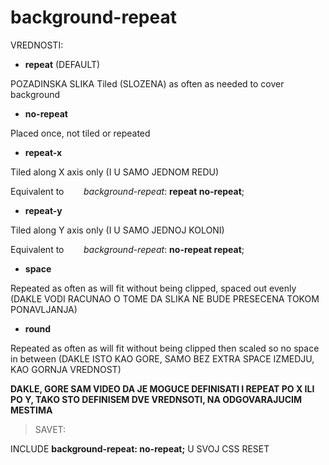 # background-repeat

VREDNOSTI:

- **repeat** (DEFAULT)

POZADINSKA SLIKA Tiled (SLOZENA) as often as needed to cover background

- **no-repeat**

Placed once, not tiled or repeated

- **repeat-x**

Tiled along X axis only (I U SAMO JEDNOM REDU)

Equivalent to &nbsp;&nbsp;&nbsp;&nbsp;&nbsp;&nbsp; *background-repeat*: **repeat no-repeat**;

- **repeat-y**

Tiled along Y axis only (I U SAMO JEDNOJ KOLONI)

Equivalent to &nbsp;&nbsp;&nbsp;&nbsp;&nbsp;&nbsp; *background-repeat*: **no-repeat repeat**;

- **space**

Repeated as often as will fit without being clipped, spaced out evenly (DAKLE VODI RACUNAO O TOME DA SLIKA NE BUDE PRESECENA TOKOM PONAVLJANJA)

- **round**

Repeated as often as will fit without being clipped then scaled so no space in between (DAKLE ISTO KAO GORE, SAMO BEZ EXTRA SPACE IZMEDJU, KAO GORNJA VREDNOST)

**DAKLE, GORE SAM VIDEO DA JE MOGUCE DEFINISATI I REPEAT PO X ILI PO Y, TAKO STO DEFINISEM DVE VREDNSOTI, NA ODGOVARAJUCIM MESTIMA**

> SAVET:

INCLUDE **background-repeat: no-repeat;** U SVOJ CSS RESET